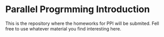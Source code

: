 # Parallel Progrmming Introduction

This is the repository where the homeworks for PPI will be submited.
Fell free to use whatever material you find interesting here.
